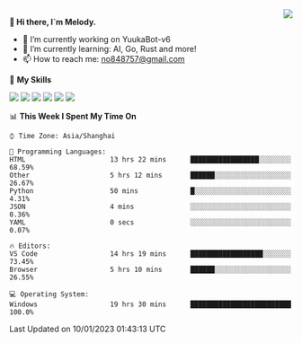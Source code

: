 <a href="#">
  <img align="right" src="https://github-readme-stats.vercel.app/api?username=melodyyuuka&count_private=true&show_icons=true" />
</a>

**👋 Hi there, I`m Melody.**

- 🔭 I’m currently working on YuukaBot-v6
- 🌱 I’m currently learning: AI, Go, Rust and more!
- 📫 How to reach me: no848757@gmail.com

🌟 **My Skills** 

![](https://img.shields.io/badge/-Python-3e74a2?style=flat-square&logo=Python&logoColor=fff)
![](https://img.shields.io/badge/-Java-007396?style=flat-square&logo=OpenJDK&logoColor=fff)
![](https://img.shields.io/badge/-Node.js-339933?style=flat-square&logo=Node.js&logoColor=fff)
![](https://img.shields.io/badge/-Git-f05032?style=flat-square&logo=git&logoColor=fff)
![](https://img.shields.io/badge/-PostgreSQL-4169e1?style=flat-square&logo=PostgreSQL&logoColor=fff)
![](https://img.shields.io/badge/-VSCode-007acc?style=flat-square&logo=Visual-Studio-Code&logoColor=fff)


<!--START_SECTION:waka-->
📊 **This Week I Spent My Time On** 

```text
⌚︎ Time Zone: Asia/Shanghai

💬 Programming Languages: 
HTML                     13 hrs 22 mins      █████████████████░░░░░░░░   68.59% 
Other                    5 hrs 12 mins       ██████░░░░░░░░░░░░░░░░░░░   26.67% 
Python                   50 mins             █░░░░░░░░░░░░░░░░░░░░░░░░   4.31% 
JSON                     4 mins              ░░░░░░░░░░░░░░░░░░░░░░░░░   0.36% 
YAML                     0 secs              ░░░░░░░░░░░░░░░░░░░░░░░░░   0.07%

🔥 Editors: 
VS Code                  14 hrs 19 mins      ██████████████████░░░░░░░   73.45% 
Browser                  5 hrs 10 mins       ██████░░░░░░░░░░░░░░░░░░░   26.55%

💻 Operating System: 
Windows                  19 hrs 30 mins      █████████████████████████   100.0%

```


 Last Updated on 10/01/2023 01:43:13 UTC
<!--END_SECTION:waka-->
